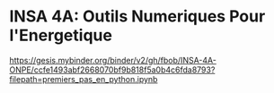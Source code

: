 # INSA 4A: Outils Numeriques Pour l'Energetique
https://gesis.mybinder.org/binder/v2/gh/fbob/INSA-4A-ONPE/ccfe1493abf2668070bf9b818f5a0b4c6fda8793?filepath=premiers_pas_en_python.ipynb
